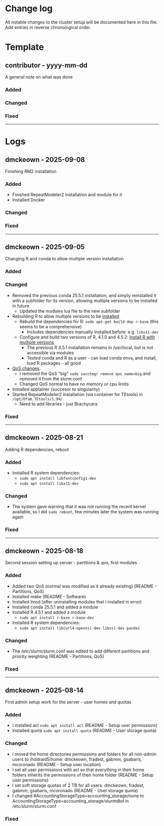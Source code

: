 # Change log
All notable changes to the cluster setup will be documented here in this file. 
Add entries in reverse chronological order.

# Template

## contributor - yyyy-mm-dd
A general note on what was done

### Added

### Changed

### Fixed

---

# Logs

## dmckeown - 2025-09-08
Finishing RM2 installation

### Added
- Finished RepeatModeler2 installation and module for it
- Installed Docker
### Changed

### Fixed

---

## dmckeown - 2025-09-05
Changing R and conda to allow multiple version installation

### Added

### Changed
- Removed the previous conda 25.5.1 installation, and simply reinstalled it with a subfolder for its version, allowing multiple versions to be installed in future
  - Updated the modules lua file to the new subfolder
- Rebuilding R to allow multiple versions to be [installed](https://support.posit.co/hc/en-us/articles/215488098-Compiling-R-for-Multiple-installations-of-R-on-Linux)
  - Rebuild the dependencies for R: `sudo apt-get build-dep r-base` (this seems to be a comprehensive)
    - Includes dependencies manually installed before: e.g. `libx11-dev`
  - Configure and build two versions of R, 4.1.0 and 4.5.2: [Install R with multiple versions](README.md#install-r-with-multiple-versions)
    - The previous R 4.5.1 installation remains in /usr/local, but is not accessible via modules
    - Tested conda and R as a user - can load conda envs, and install, load R packages - all good
- [QoS changes](README.md#partitions-and-qos).
  - I removed the QoS "big" `sudo sacctmgr remove qos name=big` and removed it from the slurm.conf
  - Changed QoS normal to have no memory or cpu limits
- Installed apptainer (succesor to singularity)
- Started RepeatModeler2 installation (via container for TEtools) in `/opt/Dfam_TEtools/1.94/`
  - Need to add libraries - just Brachycera

### Fixed


---

## dmckeown - 2025-08-21
Adding R dependencies, reboot 

### Added
- Installed R system dependencies:
  - `sudo apt install libfontconfig1-dev`
  - `sudo apt install libx11-dev`

### Changed
- The system gave warning that it was not running the recent kernel available, so I did `sudo reboot`, few minutes later the system was running again
### Fixed

---

## dmckeown - 2025-08-18
Second session setting up server - partitions & qos, first modules

### Added
- Added two QoS (normal was modified as it already existing) (README - Partitions, QoS)
- Installed make (README - Software)
- Installed lmod (after uninstalling modules that I installed in error)
- Installed conda 25.5.1 and added a module
- Installed R 4.5.1 and added a module
  - `sudo apt install r-base r-base-dev`
- Installed R system dependencies:
  - `sudo apt install libcurl4-openssl-dev libssl-dev pandoc`

### Changed
- The /etc/slurm/slurm.conf was edited to add different partitions and priority weighting (README - Partitions, QoS)

### Fixed

---


## dmckeown - 2025-08-14
First admin setup work for the server - user homes and quotas

### Added
- I installed acl `sudo apt install acl` (README - Setup user permissions)
- Installed quota `sudo apt install quota` (README - User storage quota)

### Changed
- I moved the home directories permissions and folders for all non-admin users to /hddraid5/home: dmckeown, fradest, gabmm, gsabaris, mcoronado (README - Setup user location)
- I set all user permissions with acl so that everything in their home folders inherits the permissions of their home folder (README - Setup user permissions)
- I set soft storage quotas of 2 TB for all users: dmckeown, fradest, gabmm, gsabaris, mcoronado (README - User storage quota)
- I changed #AccountingStorageType=accounting_storage/none to AccountingStorageType=accounting_storage/slurmdbd in /etc/slurm/slurm.conf

### Fixed